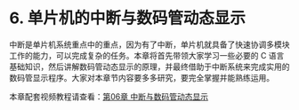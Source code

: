 # 6. 单片机的中断与数码管动态显示

中断是单片机系统重点中的重点，因为有了中断，单片机就具备了快速协调多模块工作的能力，可以完成复杂的任务。本章将首先带领大家学习一些必要的 C 语言基础知识，然后讲解数码管动态显示的原理，并最终借助于中断系统来完成实用的数码管显示程序。大家对本章节内容要多多研究，要完全掌握并能熟练运用。

本章配套视频教程请查看：[第06章 中断与数码管动态显示](http://c.biancheng.net/cpp/html/2458.html)